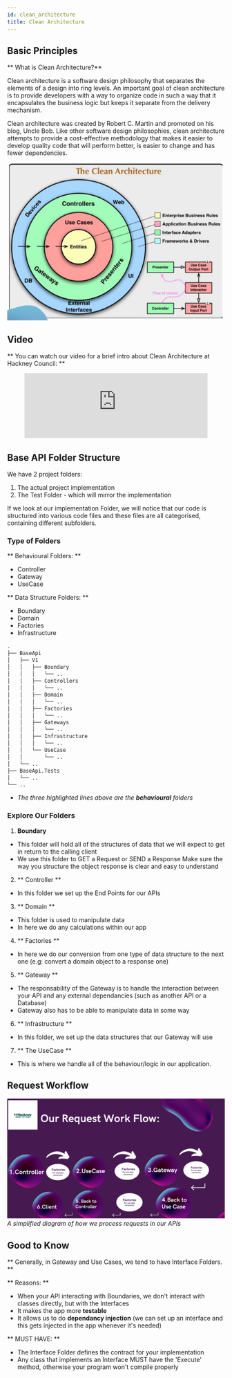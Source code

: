 ```yaml
---
id: clean_architecture
title: Clean Architecture
---
```


## Basic Principles

** What is Clean Architecture?**

Clean architecture is a software design philosophy that separates the elements of a design into ring levels.
An important goal of clean architecture is to provide developers with a way to organize code in such a way that it encapsulates the business logic but keeps it separate from the delivery mechanism.

Clean architecture was created by Robert C. Martin and promoted on his blog, Uncle Bob.
Like other software design philosophies, clean architecture attempts to provide a cost-effective methodology that makes it easier to develop quality code that will perform better, is easier to change and has fewer dependencies.

 ![Clean Architecture](./doc-images/clean_architecture.png)

## Video

** You can watch our video for a brief intro about Clean Architecture at Hackney Council: **

<figure class="video-container">
  <iframe width="100%" src="https://www.youtube.com/embed/zhGG9jt4iBE" title="YouTube video player" frameborder="0" allow="accelerometer; autoplay; clipboard-write; encrypted-media; gyroscope; picture-in-picture" allowfullscreen></iframe>
</figure>

## Base API Folder Structure

We have 2 project folders:
1. The actual project implementation
2. The Test Folder - which will mirror the implementation

If we look at our implementation Folder, we will notice that our code is structured into various code files and these files are all categorised, containing different subfolders.

### Type of Folders

 ** Behavioural Folders: **        

 - Controller
 - Gateway
 - UseCase

** Data Structure Folders: **
- Boundary
- Domain
- Factories
- Infrastructure


```shell title="Folder Structure" {6,12,16}
.
├── BaseApi
│   ├── V1
│   │   ├── Boundary
│   │   │   └── ..
│   │   ├── Controllers
│   │   │   └── ..
│   │   ├── Domain
│   │   │   └── ..
│   │   ├── Factories
│   │   │   └── ..
│   │   ├── Gateways
│   │   │   └── ..
│   │   ├── Infrastructure
│   │   │   └── ..
│   │   └── UseCase
│   │       └── ..
│   └── ..
├── BaseApi.Tests
│   └── ..
└── ..
```
* _The three highlighted lines above are the **behavioural** folders_

### Explore Our Folders

1. **Boundary**
  * This folder will hold all of the structures of data that we will expect to get in return to the calling client
  * We use this folder to GET a Request or SEND a Response Make sure the way you structure the object response is clear and easy to understand

2. ** Controller **
  * In this folder we set up the End Points for our APIs

3. ** Domain **
  * This folder is used to manipulate data
  * In here we do any calculations within our app

4. ** Factories **
  * In here we do our conversion from one type of data structure to the next one (e.g: convert a domain object to a response one)

5. ** Gateway **
  * The responsability of the Gateway is to handle the interaction between your API and any external dependancies (such as another API or a Database)
  * Gateway also has to be able to manipulate data in some way

6. ** Infrastructure **
  * In this folder, we set up the data structures that our Gateway will use

7. ** The UseCase **
  * This is where we handle all of the behaviour/logic in our application.

## Request Workflow

![Request Workflow](./doc-images/request_workflow.png)
_A simplified diagram of how we process requests in our APIs_

## Good to Know

** Generally, in Gateway and Use Cases, we tend to have Interface Folders. **

** Reasons: **
- When your API interacting with Boundaries, we don't interact with classes directly, but with the Interfaces
- It makes the app more **testable**
- It allows us to do **dependancy injection** (we can set up an interface and this gets injected in the app whenever it's needed)

** MUST HAVE: **

- The Interface Folder defines the contract for your implementation
- Any class that implements an Interface MUST have the 'Execute' method, otherwise your program won't compile properly
